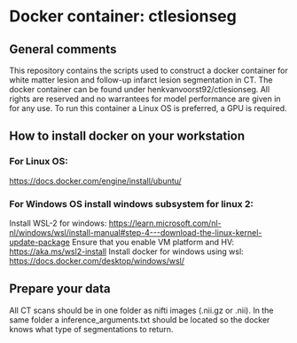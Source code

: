 # Docker container: ctlesionseg
## General comments
This repository contains the scripts used to construct a docker container for white matter lesion and follow-up infarct lesion segmentation in CT. The docker container can be found under henkvanvoorst92/ctlesionseg. All rights are reserved and no warrantees for model performance are given in for any use. To run this container a Linux OS is preferred, a GPU is required.

## How to install docker on your workstation
### For Linux OS:
https://docs.docker.com/engine/install/ubuntu/

### For Windows OS install windows subsystem for linux 2: 
Install WSL-2 for windows: https://learn.microsoft.com/nl-nl/windows/wsl/install-manual#step-4---download-the-linux-kernel-update-package
Ensure that you enable VM platform and HV: https://aka.ms/wsl2-install
Install docker for windows using wsl: https://docs.docker.com/desktop/windows/wsl/

## Prepare your data
All CT scans should be in one folder as nifti images (.nii.gz or .nii). In the same folder a inference_arguments.txt should be located so the docker knows what type of segmentations to return.

